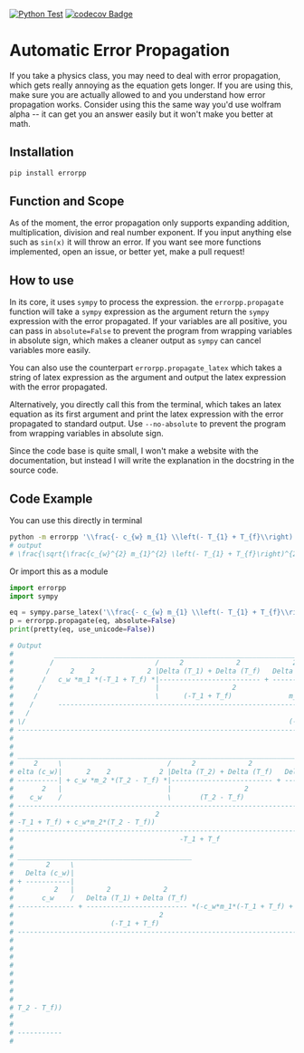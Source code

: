 [![Python Test](https://github.com/DE0CH/errorpp/actions/workflows/test.yml/badge.svg)](https://github.com/DE0CH/errorpp/actions/workflows/test.yml)
[![codecov Badge](https://codecov.io/gh/de0ch/errorpp/branch/master/graph/badge.svg)](https://codecov.io/gh/de0ch/errorpp)

# Automatic Error Propagation

If you take a physics class, you may need to deal with error propagation, which gets really annoying as the equation gets longer. If you are using this, make sure you are actually allowed to and you understand how error propagation works. Consider using this the same way you'd use wolfram alpha -- it can get you an answer easily but it won't make you better at math.

## Installation

```bash
pip install errorpp
```

## Function and Scope 
As of the moment, the error propagation only supports expanding addition, multiplication, division and real number exponent. If you input anything else such as `sin(x)` it will throw an error. If you want see more functions implemented, open an issue, or better yet, make a pull request!

## How to use
In its core, it uses `sympy` to process the expression. the `errorpp.propagate` function will take a `sympy` expression as the argument return the `sympy` expression with the error propagated. If your variables are all positive, you can pass in `absolute=False` to prevent the program from wrapping variables in absolute sign, which makes a cleaner output as `sympy` can cancel variables more easily.

You can also use the counterpart `errorpp.propagate_latex` which takes a string of latex expression as the argument and output the latex expression with the error propagated. 

Alternatively, you directly call this from the terminal, which takes an latex equation as its first argument and print the latex expression with the error propagated to standard output. Use `--no-absolute` to prevent the program from wrapping variables in absolute sign.

Since the code base is quite small, I won't make a website with the documentation, but instead I will write the explanation in the docstring in the source code. 

## Code Example

You can use this directly in terminal
```bash
python -m errorpp '\\frac{- c_{w} m_{1} \\left(- T_{1} + T_{f}\\right) + c_{w} m_{2} \\left(T_{2} - T_{f}\\right)}{- T_{1} + T_{f}}' --no-absolute
# output
# \frac{\sqrt{\frac{c_{w}^{2} m_{1}^{2} \left(- T_{1} + T_{f}\right)^{2} \left(\frac{\Delta^{2}{\left(T_{1} \right)} + \Delta^{2}{\left(T_{f} \right)}}{\left(- T_{1} + T_{f}\right)^{2}} + \frac{\Delta^{2}{\left(m_{1} \right)}}{m_{1}^{2}} + \frac{\Delta^{2}{\left(c_{w} \right)}}{c_{w}^{2}}\right) + c_{w}^{2} m_{2}^{2} \left(T_{2} - T_{f}\right)^{2} \left(\frac{\Delta^{2}{\left(T_{2} \right)} + \Delta^{2}{\left(T_{f} \right)}}{\left(T_{2} - T_{f}\right)^{2}} + \frac{\Delta^{2}{\left(m_{2} \right)}}{m_{2}^{2}} + \frac{\Delta^{2}{\left(c_{w} \right)}}{c_{w}^{2}}\right)}{\left(- c_{w} m_{1} \left(- T_{1} + T_{f}\right) + c_{w} m_{2} \left(T_{2} - T_{f}\right)\right)^{2}} + \frac{\Delta^{2}{\left(T_{1} \right)} + \Delta^{2}{\left(T_{f} \right)}}{\left(- T_{1} + T_{f}\right)^{2}}} \left(- c_{w} m_{1} \left(- T_{1} + T_{f}\right) + c_{w} m_{2} \left(T_{2} - T_{f}\right)\right)}{- T_{1} + T_{f}}
```

Or import this as a module
```python 
import errorpp
import sympy

eq = sympy.parse_latex('\\frac{- c_{w} m_{1} \\left(- T_{1} + T_{f}\\right) + c_{w} m_{2} \\left(T_{2} - T_{f}\\right)}{- T_{1} + T_{f}}')
p = errorpp.propagate(eq, absolute=False)
print(pretty(eq, use_unicode=False))

# Output
#          _____________________________________________________________________
#         /                         /     2             2             2         
#        /     2    2             2 |Delta (T_1) + Delta (T_f)   Delta (m_1)   D
#       /   c_w *m_1 *(-T_1 + T_f) *|------------------------- + ----------- + -
#      /                            |                  2                2       
#     /                             \      (-T_1 + T_f)              m_1        
#    /      --------------------------------------------------------------------
#   /                                                                           
# \/                                                                 (-c_w*m_1*(
# ------------------------------------------------------------------------------
#                                                                               
# 
# ______________________________________________________________________________
#     2     \                          /     2             2             2      
# elta (c_w)|      2    2            2 |Delta (T_2) + Delta (T_f)   Delta (m_2) 
# ----------| + c_w *m_2 *(T_2 - T_f) *|------------------------- + ----------- 
#       2   |                          |                  2                2    
#    c_w    /                          \       (T_2 - T_f)              m_2     
# ------------------------------------------------------------------------------
#                                   2                                           
# -T_1 + T_f) + c_w*m_2*(T_2 - T_f))                                            
# ------------------------------------------------------------------------------
#                                         -T_1 + T_f                            
# 
# ___________________________________________                                   
#        2     \                                                                
#   Delta (c_w)|                                                                
# + -----------|                                                                
#          2   |        2             2                                         
#       c_w    /   Delta (T_1) + Delta (T_f)                                    
# -------------- + ------------------------- *(-c_w*m_1*(-T_1 + T_f) + c_w*m_2*(
#                                    2                                          
#                        (-T_1 + T_f)                                           
# ------------------------------------------------------------------------------
#                                                                               
# 
#            
#            
#            
#            
#            
#            
# T_2 - T_f))
#            
#            
# -----------
# 
```